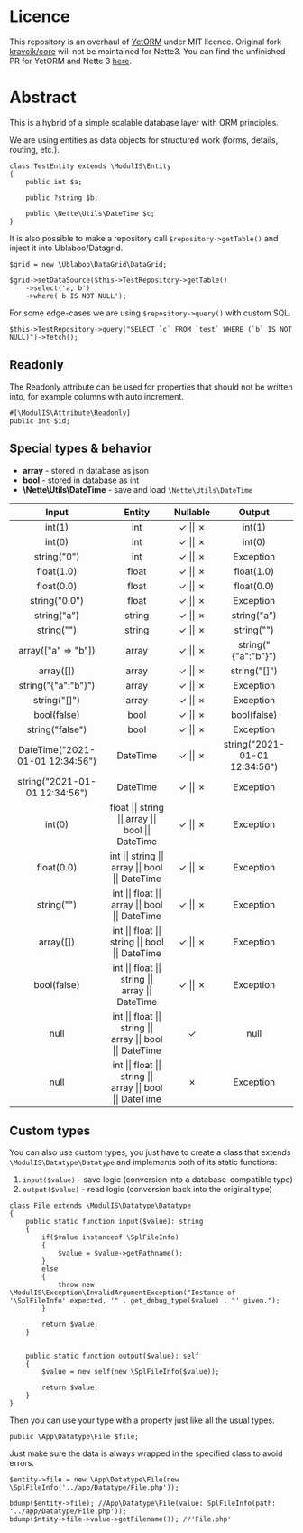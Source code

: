 # Licence
This repository is an overhaul of [YetORM](https://github.com/uestla/YetORM) under MIT licence. Original fork [kravcik/core](https://github.com/kravcik/core) will not be maintained for Nette3. You can find the unfinished PR for YetORM and Nette 3 [here](https://github.com/uestla/YetORM/pull/23).

# Abstract
This is a hybrid of a simple scalable database layer with ORM principles.

We are using entities as data objects for structured work (forms, details, routing, etc.).

```
class TestEntity extends \ModulIS\Entity
{
	public int $a;

	public ?string $b;

	public \Nette\Utils\DateTime $c;
}
```

It is also possible to make a repository call `$repository->getTable()` and inject it into Ublaboo/Datagrid.

```
$grid = new \Ublaboo\DataGrid\DataGrid;

$grid->setDataSource($this->TestRepository->getTable()
	->select('a, b')
	->where('b IS NOT NULL');
```

For some edge-cases we are using `$repository->query()` with custom SQL.

```
$this->TestRepository->query("SELECT `c` FROM `test` WHERE (`b` IS NOT NULL)")->fetch();
```

## Readonly
The Readonly attribute can be used for properties that should not be written into, for example columns with auto increment.

```
#[\ModulIS\Attribute\Readonly]
public int $id;
```

## Special types & behavior
* **array** - stored in database as json
* **bool** - stored in database as int
* **\Nette\Utils\DateTime** - save and load `\Nette\Utils\DateTime`

Input | Entity | Nullable | Output |
:----:|:------:|:--------:|:------:|
int(1) | int | &check; &#124;&#124; &cross; | int(1) |
int(0) | int | &check; &#124;&#124; &cross; | int(0) |
string("0") | int | &check; &#124;&#124; &cross; | Exception |
float(1.0) | float | &check; &#124;&#124; &cross; | float(1.0) |
float(0.0) | float | &check; &#124;&#124; &cross; | float(0.0) |
string("0.0") | float | &check; &#124;&#124; &cross; | Exception |
string("a") | string | &check; &#124;&#124; &cross; | string("a") |
string("") | string | &check; &#124;&#124; &cross; | string("") |
array(\["a" => "b"\]) | array | &check; &#124;&#124; &cross; | string("{"a":"b"}") |
array(\[\]) | array | &check; &#124;&#124; &cross; | string("[]") |
string("{"a":"b"}") | array | &check; &#124;&#124; &cross; | Exception |
string("[]") | array | &check; &#124;&#124; &cross; | Exception |
bool(false) | bool | &check; &#124;&#124; &cross; | bool(false) |
string("false") | bool | &check; &#124;&#124; &cross; | Exception |
DateTime("2021-01-01 12:34:56") | DateTime | &check; &#124;&#124; &cross; | string("2021-01-01 12:34:56") |
string("2021-01-01 12:34:56") | DateTime | &check; &#124;&#124; &cross; | Exception |
int(0) | float &#124;&#124; string &#124;&#124; array &#124;&#124; bool &#124;&#124; DateTime | &check; &#124;&#124; &cross; | Exception |
float(0.0) | int &#124;&#124; string &#124;&#124; array &#124;&#124; bool &#124;&#124; DateTime | &check; &#124;&#124; &cross; | Exception |
string("") | int &#124;&#124; float &#124;&#124; array &#124;&#124; bool &#124;&#124; DateTime | &check; &#124;&#124; &cross; | Exception |
array(\[\]) | int &#124;&#124; float &#124;&#124; string &#124;&#124; bool &#124;&#124; DateTime | &check; &#124;&#124; &cross; | Exception |
bool(false) | int &#124;&#124; float &#124;&#124; string &#124;&#124; array &#124;&#124; DateTime | &check; &#124;&#124; &cross; | Exception |
null | int &#124;&#124; float &#124;&#124; string &#124;&#124; array &#124;&#124; bool &#124;&#124; DateTime | &check; | null |
null | int &#124;&#124; float &#124;&#124; string &#124;&#124; array &#124;&#124; bool &#124;&#124; DateTime | &cross; | Exception |

## Custom types
You can also use custom types, you just have to create a class that extends `\ModulIS\Datatype\Datatype` and implements both of its static functions:
1) `input($value)` - save logic (conversion into a database-compatible type)
2) `output($value)` - read logic (conversion back into the original type)

```
class File extends \ModulIS\Datatype\Datatype
{
	public static function input($value): string
	{
		if($value instanceof \SplFileInfo)
		{
			$value = $value->getPathname();
		}
		else
		{
			throw new \ModulIS\Exception\InvalidArgumentException("Instance of '\SplFileInfo' expected, '" . get_debug_type($value) . "' given.");
		}

		return $value;
	}


	public static function output($value): self
	{
		$value = new self(new \SplFileInfo($value));

		return $value;
	}
}
```

Then you can use your type with a property just like all the usual types.

```
public \App\Datatype\File $file;
```

Just make sure the data is always wrapped in the specified class to avoid errors.

```
$entity->file = new \App\Datatype\File(new \SplFileInfo('../app/Datatype/File.php'));

bdump($entity->file); //App\Datatype\File(value: SplFileInfo(path: '../app/Datatype/File.php'));
bdump($ntity->file->value->getFilename()); //'File.php'
```
